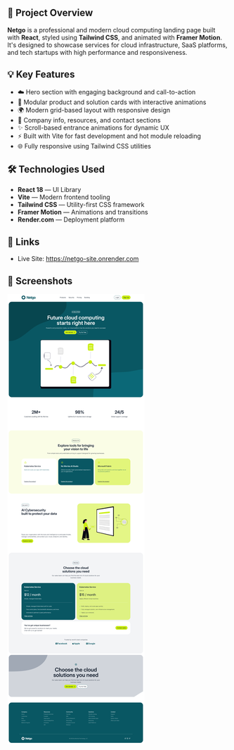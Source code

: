 ## 🎯 Project Overview

**Netgo** is a professional and modern cloud computing landing page built with **React**, styled using **Tailwind CSS**, and animated with **Framer Motion**. It's designed to showcase services for cloud infrastructure, SaaS platforms, and tech startups with high performance and responsiveness.

## 💡 Key Features

- ☁️ Hero section with engaging background and call-to-action
- 🧩 Modular product and solution cards with interactive animations
- 🌍 Modern grid-based layout with responsive design
- 💼 Company info, resources, and contact sections
- ✨ Scroll-based entrance animations for dynamic UX
- ⚡ Built with Vite for fast development and hot module reloading
- 🌐 Fully responsive using Tailwind CSS utilities

## 🛠️ Technologies Used

- **React 18** — UI Library
- **Vite** — Modern frontend tooling
- **Tailwind CSS** — Utility-first CSS framework
- **Framer Motion** — Animations and transitions
- **Render.com** — Deployment platform

## 🔗 Links

- Live Site: https://netgo-site.onrender.com

## 📸 Screenshots

![Home Page](./src/assets/screenshot.png)
